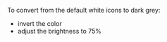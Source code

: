 To convert from the default white icons to dark grey:

* invert the color
* adjust the brightness to 75%